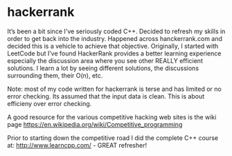 # hackerrank

It’s been a bit since I've seriously coded C++.  Decided to refresh my skills in order to get back into the industry.  Happened across hanckerrank.com and decided this is a vehicle to achieve that objective.  Originally, I started with LeetCode but I’ve found HackerRank provides a better learning experience especially the discussion area where you see other REALLY efficient solutions.  I learn a lot by seeing different solutions, the discussions surrounding them, their O(n), etc.

Note: most of my code written for hackerrank is terse and has limited or no error checking.  Its assumed that the input data is clean.  This is about efficieny over error checking.

A good resource for the various competitive hacking web sites is the wiki page
https://en.wikipedia.org/wiki/Competitive_programming

Prior to starting down the competitive road I did the complete C++ course at:
http://www.learncpp.com/ - GREAT refresher!
